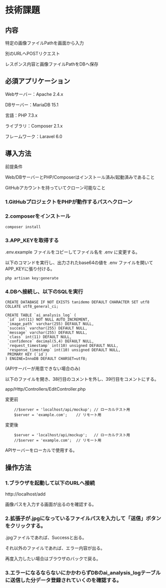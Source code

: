 # 技術課題

## 内容

特定の画像ファイルPathを画面から入力

別のURLへPOSTリクエスト

レスポンス内容と画像ファイルPathをDBへ保存



## 必須アプリケーション

Webサーバー：Apache 2.4.x

DBサーバー：MariaDB 15.1

言語：PHP 7.3.x

ライブラリ：Composer 2.1.x

フレームワーク：Laravel 6.0



## 導入方法

前提条件

Web/DBサーバーとPHP/Composerはインストール済み/起動済みであること

GitHubアカウントを持っていてクローン可能なこと



### 1.GitHubプロジェクトをPHPが動作するパスへクローン

### 2.composerをインストール

```
composer install
```

### 3.APP_KEYを取得する

.env.example ファイルをコピーしてファイル名を .env に変更する。

以下のコマンドを実行し、出力されたbase64の値を .env ファイルを開いてAPP_KEYに張り付ける。

```
php artisan key:generate
```

### 4.DBへ接続し、以下のSQLを実行

```
CREATE DATABASE IF NOT EXISTS tanidemo DEFAULT CHARACTER SET utf8 COLLATE utf8_general_ci;

CREATE TABLE `ai_analysis_log` (
 `id` int(11) NOT NULL AUTO_INCREMENT,
 `image_path` varchar(255) DEFAULT NULL,
 `success` varchar(255) DEFAULT NULL,
 `message` varchar(255) DEFAULT NULL,
 `class` int(11) DEFAULT NULL,
 `confidence` decimal(5,4) DEFAULT NULL,
 `request_timestamp` int(10) unsigned DEFAULT NULL,
 `response_timestamp` int(10) unsigned DEFAULT NULL,
 PRIMARY KEY (`id`)
) ENGINE=InnoDB DEFAULT CHARSET=utf8;

```

(APIサーバーが用意できない場合のみ)

以下のファイルを開き、38行目のコメントを外し、39行目をコメントにする。

app/Http/Controllers/EditController.php

変更前

        //$server = 'localhost/api/mockup';	// ローカルテスト用
        $server = 'example.com';	// リモート用

変更後

        $server = 'localhost/api/mockup';	// ローカルテスト用
        //$server = 'example.com';	// リモート用

APIサーバーをローカルで使用する。



## 操作方法

### 1.ブラウザを起動して以下のURLへ接続

http://localhost/add

画像パスを入力する画面が出るのを確認する。



### 2.拡張子が.jpgになっているファイルパスを入力して「送信」ボタンをクリックする。

.jpgファイルであれば、Successと出る。

それ以外のファイルであれば、エラー内容が出る。

再度入力したい場合はブラウザのバックで戻る。



### 3.エラーになるならないにかかわらずDBのai_analysis_logテーブルに送信した分データ登録されていくのを確認する。

